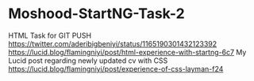 # Moshood-StartNG-Task-2
HTML Task for GIT PUSH
https://twitter.com/aderibigbeniyi/status/1165190301432123392
https://lucid.blog/flamingniyi/post/html-experience-with-startng-6c7
My Lucid post regarding newly updated cv with CSS https://lucid.blog/flamingniyi/post/experience-of-css-layman-f24
